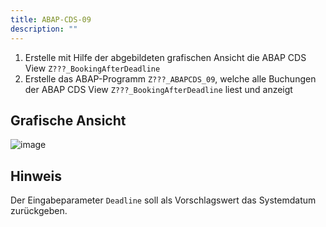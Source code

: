 ```yaml
---
title: ABAP-CDS-09
description: ""
---
```


1. Erstelle mit Hilfe der abgebildeten grafischen Ansicht die ABAP CDS View `Z???_BookingAfterDeadline`
2. Erstelle das ABAP-Programm `Z???_ABAPCDS_09`, welche alle Buchungen der ABAP CDS View `Z???_BookingAfterDeadline` liest und anzeigt

## Grafische Ansicht

![image](https://user-images.githubusercontent.com/47243617/204781612-a7355b19-8648-4436-b939-f800dd140bd4.png)

## Hinweis

Der Eingabeparameter `Deadline` soll als Vorschlagswert das Systemdatum zurückgeben.
